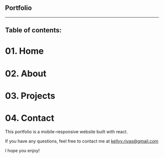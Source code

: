 ## Portfolio

---
## Table of contents:
# 01. Home
# 02. About
# 03. Projects
# 04. Contact

This portfolio is a mobile-responsive website built with react. 

If you have any questions, feel free to contact me at kellyv.rivas@gmail.com

I hope you enjoy!
